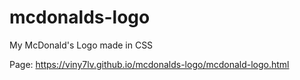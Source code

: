 # mcdonalds-logo

My McDonald's Logo made in CSS

Page: https://viny7lv.github.io/mcdonalds-logo/mcdonald-logo.html